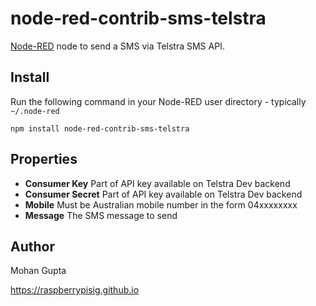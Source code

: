 node-red-contrib-sms-telstra
===========================

<a href="http://nodered.org" target="_new">Node-RED</a> node to send a SMS via Telstra SMS API.


Install
-------

Run the following command in your Node-RED user directory - typically `~/.node-red`

    npm install node-red-contrib-sms-telstra


Properties
----------

- **Consumer Key**  Part of API key available on Telstra Dev backend
- **Consumer Secret** Part of API key available on Telstra Dev backend
- **Mobile** Must be Australian mobile number in the form 04xxxxxxxx
- **Message** The SMS message to send

Author
------
Mohan Gupta

<a href="https://raspberrypisig.github.io">https://raspberrypisig.github.io</a>
